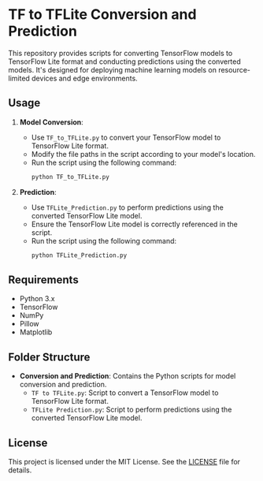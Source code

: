 # TF to TFLite Conversion and Prediction

This repository provides scripts for converting TensorFlow models to TensorFlow Lite format and conducting predictions using the converted models. It's designed for deploying machine learning models on resource-limited devices and edge environments.

## Usage

1. **Model Conversion**:
   - Use `TF_to_TFLite.py` to convert your TensorFlow model to TensorFlow Lite format.
   - Modify the file paths in the script according to your model's location.
   - Run the script using the following command:
     ```bash
     python TF_to_TFLite.py
     ```

2. **Prediction**:
   - Use `TFLite_Prediction.py` to perform predictions using the converted TensorFlow Lite model.
   - Ensure the TensorFlow Lite model is correctly referenced in the script.
   - Run the script using the following command:
     ```bash
     python TFLite_Prediction.py
     ```

## Requirements

- Python 3.x
- TensorFlow
- NumPy
- Pillow
- Matplotlib

## Folder Structure

- **Conversion and Prediction**: Contains the Python scripts for model conversion and prediction.
  - `TF to TFLite.py`: Script to convert a TensorFlow model to TensorFlow Lite format.
  - `TFLite Prediction.py`: Script to perform predictions using the converted TensorFlow Lite model.

## License

This project is licensed under the MIT License. See the [LICENSE](LICENSE) file for details.
